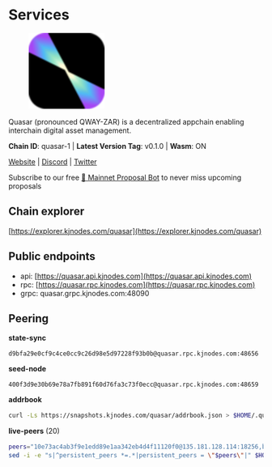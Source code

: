 # Services

<figure><img src="https://raw.githubusercontent.com/kj89/cosmos-images/main/logos/quasar.png" width="150" alt=""><figcaption></figcaption></figure>

Quasar (pronounced QWAY-ZAR) is a decentralized  appchain enabling interchain digital asset management.

**Chain ID**: quasar-1 | **Latest Version Tag**: v0.1.0 | **Wasm**: ON

[Website](https://www.quasar.fi) | [Discord](https://discord.gg/quasarfi) | [Twitter](https://twitter.com/QuasarFi)



Subscribe to our free [🤖 Mainnet Proposal Bot](https://t.me/kjnodes_proposal_bot) to never miss upcoming proposals


## Chain explorer
[https://explorer.kjnodes.com/quasar](https://explorer.kjnodes.com/quasar)

## Public endpoints

* api: [https://quasar.api.kjnodes.com](https://quasar.api.kjnodes.com)
* rpc: [https://quasar.rpc.kjnodes.com](https://quasar.rpc.kjnodes.com)
* grpc: quasar.grpc.kjnodes.com:48090

## Peering

**state-sync**

```text
d9bfa29e0cf9c4ce0cc9c26d98e5d97228f93b0b@quasar.rpc.kjnodes.com:48656
```

**seed-node**

```text
400f3d9e30b69e78a7fb891f60d76fa3c73f0ecc@quasar.rpc.kjnodes.com:48659
```

**addrbook**
```bash
curl -Ls https://snapshots.kjnodes.com/quasar/addrbook.json > $HOME/.quasarnode/config/addrbook.json
```

**live-peers** (20)
```bash
peers="10e73ac4ab3f9e1edd89e1aa342eb4d4f11120f0@135.181.128.114:18256,bcbc915effeb5e1f4e96670fd68d20a08ad4efa1@65.108.138.80:18256,a7d96dc929824613315dcc1c90fee119f28cc51f@134.65.193.189:26656,89757803f40da51678451735445ad40d5b15e059@169.155.169.149:26656,b212d5740b2e11e54f56b072dc13b6134650cfb5@134.65.192.124:26656,d2247f7b919f0781c90ee61958d7044665a22d38@169.155.169.84:26656,d7ea38275af96271fd66194dad3951ef38b8ba7c@193.70.33.64:18256,e62ce06e60a986ed04d2e080876a41e3b57a5304@93.190.141.218:26656,5a111b281852be31838ecf1202e59981e618355e@89.116.31.95:18256,240c09f5d91d2c252cf29faa1a88aebd563d2561@57.128.144.247:26656,1369d544be2680e031b57f30a8d18cbe8b17a8ef@54.38.73.121:26656,66e0a7d2c2fc75a91627085d0ac5681a35dfd408@37.252.184.234:26656,49b72b4c79d589955a5004797b45ee306da6a889@143.42.237.237:26656,298e0e1faf8a5da43514cc2908d2908658e732a0@38.146.3.148:18256,a286b35c9e9626cc7b780120ebe4afa883c059ce@144.76.40.53:18256,d9bfa29e0cf9c4ce0cc9c26d98e5d97228f93b0b@65.109.88.38:48656,2b01cb4d5c2108b20788aad68e11149899f170f4@99.80.59.242:26656,83f4a463b8130b9ccf3bc96f80ac213a9a856dfc@34.27.99.121:26656,f2e7f8af9e5f72bcde83a8bc0ca05aded6d51a5e@103.180.28.199:26656,8688b59432d98b6ded8bed01c3c29d4892ae6e4f@38.146.3.149:18256"
sed -i -e "s|^persistent_peers *=.*|persistent_peers = \"$peers\"|" $HOME/.quasarnode/config/config.toml
```
